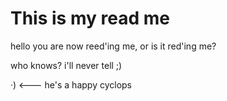 # This is my read me

hello you are now reed'ing me, or is it red'ing me? 

who knows? i'll never tell ;)

·)  <--- he's a happy cyclops
